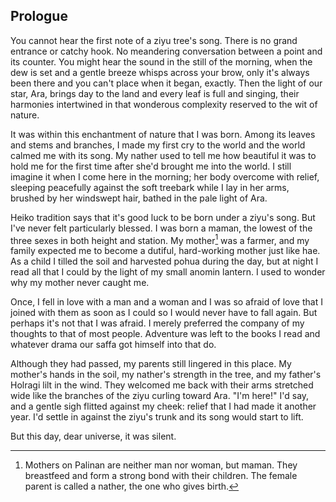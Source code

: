 ## Prologue

You cannot hear the first note of a ziyu tree's song. There is no grand entrance or catchy hook. No meandering conversation between a point and its counter. You might hear the sound in the still of the morning, when the dew is set and a gentle breeze whisps across your brow, only it's always been there and you can't place when it began, exactly. Then the light of our star, Ara, brings day to the land and every leaf is full and singing, their harmonies intertwined in that wonderous complexity reserved to the wit of nature.

It was within this enchantment of nature that I was born. Among its leaves and stems and branches, I made my first cry to the world and the world calmed me with its song. My nather used to tell me how beautiful it was to hold me for the first time after she'd brought me into the world. I still imagine it when I come here in the morning; her body overcome with relief, sleeping peacefully against the soft treebark while I lay in her arms, brushed by her windswept hair, bathed in the pale light of Ara.

Heiko tradition says that it's good luck to be born under a ziyu's song. But I've never felt particularly blessed. I was born a maman, the lowest of the three sexes in both height and station. My mother[^0] was a farmer, and my family expected me to become a dutiful, hard-working mother just like hae. As a child I tilled the soil and harvested pohua during the day, but at night I read all that I could by the light of my small anomin lantern. I used to wonder why my mother never caught me.

[^0]: Mothers on Palinan are neither man nor woman, but maman. They breastfeed and form a strong bond with their children. The female parent is called a nather, the one who gives birth.

Once, I fell in love with a man and a woman and I was so afraid of love that I joined with them as soon as I could so I would never have to fall again. But perhaps it's not that I was afraid. I merely preferred the company of my thoughts to that of most people. Adventure was left to the books I read and whatever drama our saffa got himself into that do.

Although they had passed, my parents still lingered in this place. My mother's hands in the soil, my nather's strength in the tree, and my father's Holragi lilt in the wind. They welcomed me back with their arms stretched wide like the branches of the ziyu curling toward Ara. "I'm here!" I'd say, and a gentle sigh flitted against my cheek: relief that I had made it another year. I'd settle in against the ziyu's trunk and its song would start to lift.

But this day, dear universe, it was silent.
